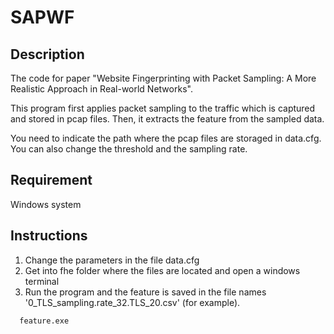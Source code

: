 # SAPWF
## Description
The code for paper "Website Fingerprinting with Packet Sampling: A More Realistic Approach in Real-world Networks".

This program first applies packet sampling to the traffic which is captured and stored in pcap files.
Then, it extracts the feature from the sampled data.

You need to indicate the path where the pcap files are storaged in data.cfg.
You can also change the threshold and the sampling rate.

## Requirement
Windows system

## Instructions

1. Change the parameters in the file data.cfg
2. Get into fhe folder where the files are located and open a windows terminal 
3.  Run the program and the feature is saved in the file names '0_TLS_sampling.rate_32.TLS_20.csv'  (for example).
  ```bash
    feature.exe 
  ```


